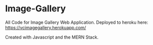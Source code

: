 # Image-Gallery
All Code for Image Gallery Web Application. Deployed to heroku here: https://vcimagegallery.herokuapp.com/

Created with Javascript and the MERN Stack.
